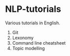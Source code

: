 # NLP-tutorials
Various tutorials in English.

1. Git
2. Lexonomy
3. Command line cheatsheet
4. Topic modelling
